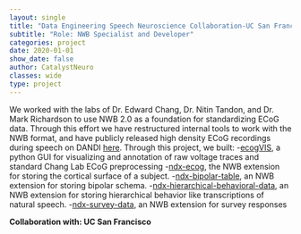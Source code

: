```yaml
---
layout: single
title: "Data Engineering Speech Neuroscience Collaboration-UC San Francisco"
subtitle: "Role: NWB Specialist and Developer"
categories: project
date: 2020-01-01
show_date: false
author: CatalystNeuro
classes: wide
type: project
---
```


We worked with the labs of Dr. Edward Chang, Dr. Nitin Tandon, and Dr. Mark Richardson to use NWB 2.0 as a foundation for standardizing ECoG data. Through this effort we have restructured internal tools to work with the NWB format, and have publicly released high density ECoG recordings during speech on DANDI [here](https://dandiarchive.org/dandiset/000019/draft).
Through this project, we built:
    -[ecogVIS](https://github.com/catalystneuro/ecogVIS), a python GUI for visualizing and annotation of raw voltage traces and standard Chang Lab ECoG preprocessing
    -[ndx-ecog](https://github.com/catalystneuro/ndx-ecog), the NWB extension for storing the cortical surface of a subject.
    -[ndx-bipolar-table](https://github.com/catalystneuro/ndx-bipolar-scheme/tree/master), an NWB extension for storing bipolar schema.
    -[ndx-hierarchical-behavioral-data](https://github.com/catalystneuro/ndx-hierarchical-behavioral-data), an NWB extension for storing hierarchical behavior like transcriptions of natural speech.
    -[ndx-survey-data](https://github.com/catalystneuro/ndx-survey-data), an NWB extension for survey responses

<strong>Collaboration with: UC San Francisco<strong>